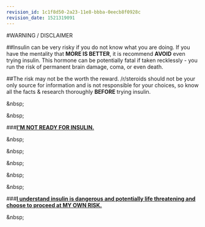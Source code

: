 ```yaml
---
revision_id: 1c1f8d50-2a23-11e8-bbba-0eecb8f0928c
revision_date: 1521319091
---
```


#WARNING / DISCLAIMER

##Insulin can be very risky if you do not know what you are doing. If you have the mentality that **MORE IS BETTER**, it is recommend **AVOID** even trying insulin. This hormone can be potentially fatal if taken recklessly - you run the risk of permanent brain damage, coma, or even death. 

##The risk may not be the worth the reward. /r/steroids should not be your only source for information and is not responsible for your choices, so know all the facts &amp; research thoroughly **BEFORE** trying insulin. 

&amp;nbsp;

&amp;nbsp;

###[**I'M NOT READY FOR INSULIN.**](https://www.reddit.com/r/steroids/)

&amp;nbsp;

&amp;nbsp;

&amp;nbsp;

&amp;nbsp;

&amp;nbsp;

###[**I understand insulin is dangerous and potentially life threatening and choose to proceed at MY OWN RISK.**](https://www.reddit.com/r/steroids/wiki/insulin)

&amp;nbsp;